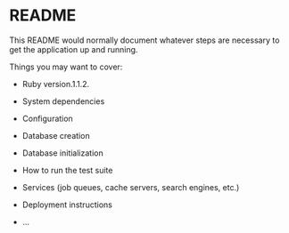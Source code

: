 # README

This README would normally document whatever steps are necessary to get the
application up and running.

Things you may want to cover:

* Ruby version.1.1.2.

* System dependencies

* Configuration

* Database creation

* Database initialization

* How to run the test suite

* Services (job queues, cache servers, search engines, etc.)

* Deployment instructions

* ...
